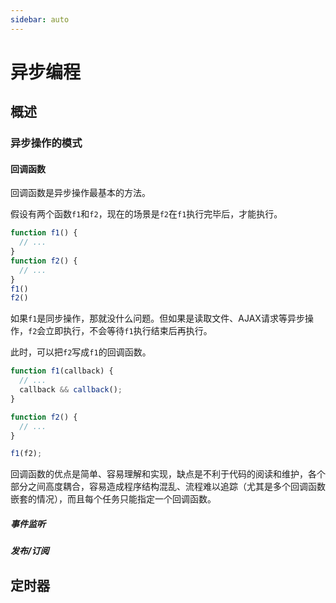 ```yaml
---
sidebar: auto
---
```


# 异步编程

## 概述
### 异步操作的模式
#### 回调函数

回调函数是异步操作最基本的方法。

假设有两个函数``f1``和``f2``，现在的场景是``f2``在``f1``执行完毕后，才能执行。
``` js
function f1() {
  // ...
}
function f2() {
  // ...
}
f1()
f2()
```

如果``f1``是同步操作，那就没什么问题。但如果是读取文件、AJAX请求等异步操作，``f2``会立即执行，不会等待``f1``执行结束后再执行。

此时，可以把``f2``写成``f1``的回调函数。

``` js
function f1(callback) {
  // ...
  callback && callback();
}

function f2() {
  // ...
}

f1(f2);
```

回调函数的优点是简单、容易理解和实现，缺点是不利于代码的阅读和维护，各个部分之间高度耦合，容易造成程序结构混乱、流程难以追踪（尤其是多个回调函数嵌套的情况），而且每个任务只能指定一个回调函数。
##### 事件监听
##### 发布/订阅


## 定时器

